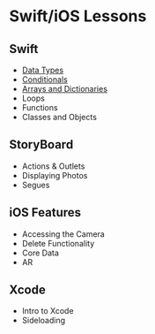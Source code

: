 # Swift/iOS Lessons

## Swift
- [Data Types](/swift-ios/lessons/data-types)
- [Conditionals](/swift-ios/lessons/conditionals)
- [Arrays and Dictionaries](/swift-ios/lessons/collections)
- Loops
- Functions
- Classes and Objects

## StoryBoard
- Actions & Outlets
- Displaying Photos
- Segues

## iOS Features
- Accessing the Camera
- Delete Functionality
- Core Data
- AR

## Xcode
- Intro to Xcode
- Sideloading
